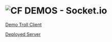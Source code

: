 ![CF](http://i.imgur.com/7v5ASc8.png) DEMOS - Socket.io
=======================================================

[Demo Troll Client](https://codesandbox.io/s/p9q2o33lrm)

[Deployed Server](https://js-401-socket-io-server.herokuapp.com)
